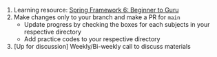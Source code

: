 1. Learning resource: [Spring Framework 6: Beginner to Guru](https://www.udemy.com/course/spring-framework-6-beginner-to-guru/)
2. Make changes only to your branch and make a PR for `main`
   - Update progress by checking the boxes for each subjects in your respective directory
   - Add practice codes to your respective directory
3. [Up for discussion] Weekly/Bi-weekly call to discuss materials